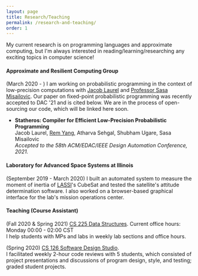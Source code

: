 ```yaml
---
layout: page
title: Research/Teaching
permalink: /research-and-teaching/
order: 1
---
```

My current research is on programming languages and approximate computing, but I'm always interested in reading/learning/researching any exciting topics in computer science!

#### Approximate and Resilient Computing Group ####
(March 2020 - ) I am working on probabilistic programming in the context of low-precision computations with [Jacob Laurel](https://jsl1994.github.io/) and [Professor Sasa Misailovic](http://misailo.cs.illinois.edu/). Our paper on fixed-point probabilistic programming was recently accepted to DAC '21 and is cited below. We are in the process of open-sourcing our code, which will be linked here soon.
* **Statheros: Compiler for Efficient Low-Precision Probabilistic Programming**  
Jacob Laurel, <u>Rem Yang</u>, Atharva Sehgal, Shubham Ugare, Sasa Misailovic  
_Accepted to the 58th ACM/EDAC/IEEE Design Automation Conference, 2021._  

#### Laboratory for Advanced Space Systems at Illinois ####
(September 2019 - March 2020) I built an automated system to measure the moment of inertia of [LASSI](https://lassiaero.web.illinois.edu/)'s CubeSat and tested the satellite's attitude determination software. I also worked on a browser-based graphical interface for the lab's mission operations center.

#### Teaching (Course Assistant) ###
(Fall 2020 & Spring 2021) [CS 225 Data Structures](https://courses.engr.illinois.edu/cs225/sp2021/). Current office hours: Monday 00:00 - 02:00 CST  
I help students with MPs and labs in weekly lab sections and office hours.  

(Spring 2020) [CS 126 Software Design Studio](https://courses.grainger.illinois.edu/cs126/sp2020/staff/).  
I facilitated weekly 2-hour code reviews with 5 students, which consisted of project presentations and discussions of program design, style, and testing; graded student projects.